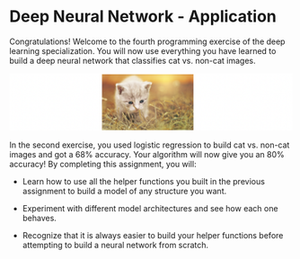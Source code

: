 # Deep Neural Network - Application

Congratulations! Welcome to the fourth programming exercise of the deep learning specialization. You will now use everything you have learned to build a deep neural network that classifies cat vs. non-cat images.

![](/Images/v_KGeHreEeeOygpRbdVQKg_d061cd43ce2f81714837043cd24d2255_Screen-Shot-2017-08-06-at-12.37.35-PM.png)

In the second exercise, you used logistic regression to build cat vs. non-cat images and got a 68% accuracy. Your algorithm will now give you an 80% accuracy! By completing this assignment, you will:

- Learn how to use all the helper functions you built in the previous assignment to build a model of any structure you want.

- Experiment with different model architectures and see how each one behaves.

- Recognize that it is always easier to build your helper functions before attempting to build a neural network from scratch.
